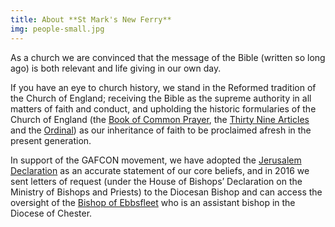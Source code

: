 ```yaml
---
title: About **St Mark's New Ferry**
img: people-small.jpg
---
```

As a church we are convinced that the message of the Bible (written so long ago) is both relevant and life giving in our own day.

If you have an eye to church history, we stand in the Reformed tradition of the Church of England; receiving the Bible as the supreme authority in all matters of faith and conduct, and upholding the historic formularies of the Church of England (the [Book of Common Prayer](https://www.churchofengland.org/prayer-and-worship/worship-texts-and-resources/book-common-prayer), the [Thirty Nine Articles](https://www.churchofengland.org/prayer-and-worship/worship-texts-and-resources/book-common-prayer/articles-religion) and the [Ordinal](https://www.churchofengland.org/prayer-and-worship/worship-texts-and-resources/book-common-prayer/form-and-manner-making-ordaining)) as our inheritance of faith to be proclaimed afresh in the present generation.

In support of the GAFCON movement, we have adopted the [Jerusalem Declaration](https://www.gafcon.org/resources/the-complete-jerusalem-statement) as an accurate statement of our core beliefs, and in 2016 we sent letters of request (under the House of Bishops’ Declaration on the Ministry of Bishops and Priests) to the Diocesan Bishop and can access the oversight of the [Bishop of Ebbsfleet](https://bishopofebbsfleet.org) who is an assistant bishop in the Diocese of Chester.
